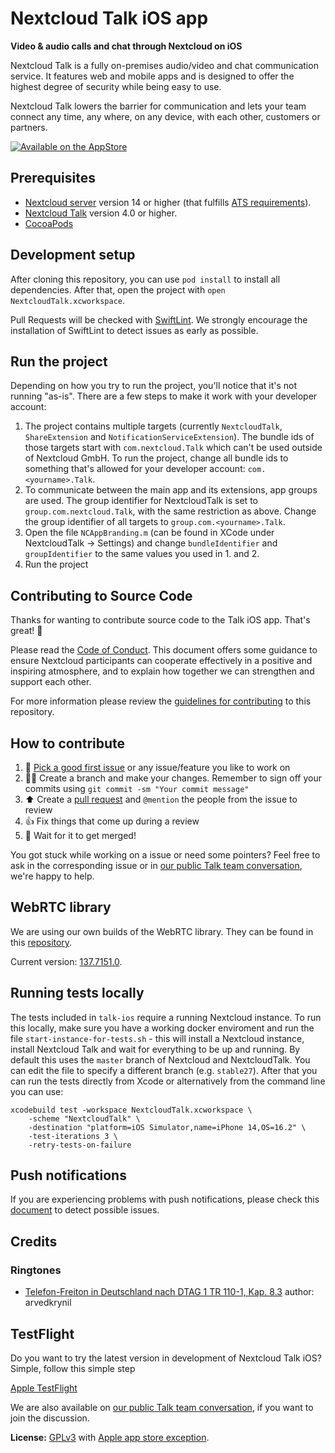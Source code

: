 <!--
  - SPDX-FileCopyrightText: 2017 Nextcloud GmbH and Nextcloud contributors
  - SPDX-License-Identifier: GPL-3.0-or-later
-->
# Nextcloud Talk iOS app

**Video & audio calls and chat through Nextcloud on iOS**

Nextcloud Talk is a fully on-premises audio/video and chat communication service. It features web and mobile apps and is designed to offer the highest degree of security while being easy to use.

Nextcloud Talk lowers the barrier for communication and lets your team connect any time, any where, on any device, with each other, customers or partners.

[![Available on the AppStore](https://github.com/nextcloud/talk-ios/blob/master/docs/App%20Store/Download_on_the_App_Store_Badge.svg)](https://itunes.apple.com/app/id1296825574)

## Prerequisites

- [Nextcloud server](https://github.com/nextcloud/server) version 14 or higher (that fulfills [ATS requirements](https://developer.apple.com/library/archive/documentation/General/Reference/InfoPlistKeyReference/Articles/CocoaKeys.html#//apple_ref/doc/uid/TP40009251-SW57)).
- [Nextcloud Talk](https://github.com/nextcloud/spreed) version 4.0 or higher.
- [CocoaPods](https://cocoapods.org/)

## Development setup
After cloning this repository, you can use `pod install` to install all dependencies. After that, open the project with `open NextcloudTalk.xcworkspace`.

Pull Requests will be checked with [SwiftLint](https://github.com/realm/SwiftLint). We strongly encourage the installation of SwiftLint to detect issues as early as possible.

## Run the project

Depending on how you try to run the project, you'll notice that it's not running "as-is". There are a few steps to make it work with your developer account:

1. The project contains multiple targets (currently `NextcloudTalk`, `ShareExtension` and `NotificationServiceExtension`). The bundle ids of those targets start with `com.nextcloud.Talk` which can't be used outside of Nextcloud GmbH. To run the project, change all bundle ids to something that's allowed for your developer account: `com.<yourname>.Talk`.
2. To communicate between the main app and its extensions, app groups are used. The group identifier for NextcloudTalk is set to `group.com.nextcloud.Talk`, with the same restriction as above. Change the group identifier of all targets to `group.com.<yourname>.Talk`.
3. Open the file `NCAppBranding.m` (can be found in XCode under NextcloudTalk -> Settings) and change `bundleIdentifier` and `groupIdentifier` to the same values you used in 1. and 2.
4. Run the project

## Contributing to Source Code

Thanks for wanting to contribute source code to the Talk iOS app. That's great! 🎉

Please read the [Code of Conduct](https://nextcloud.com/community/code-of-conduct/). This document offers some guidance to ensure Nextcloud participants can cooperate effectively in a positive and inspiring atmosphere, and to explain how together we can strengthen and support each other.

For more information please review the [guidelines for contributing](https://github.com/nextcloud/server/blob/master/.github/CONTRIBUTING.md) to this repository.

## How to contribute

1. 🐛 [Pick a good first issue](https://github.com/nextcloud/talk-ios/labels/good%20first%20issue) or any issue/feature you like to work on
2. 👩‍🔧 Create a branch and make your changes. Remember to sign off your commits using `git commit -sm "Your commit message"`
3. ⬆ Create a [pull request](https://opensource.guide/how-to-contribute/#opening-a-pull-request) and `@mention` the people from the issue to review
4. 👍 Fix things that come up during a review
5. 🎉 Wait for it to get merged!

You got stuck while working on a issue or need some pointers? Feel free to ask in the corresponding issue or in [our public Talk team conversation](https://cloud.nextcloud.com/call/c7fz9qpr), we're happy to help.

## WebRTC library

We are using our own builds of the WebRTC library. They can be found in this [repository](https://github.com/nextcloud-releases/talk-clients-webrtc).

Current version: [137.7151.0](https://github.com/nextcloud-releases/talk-clients-webrtc/releases/tag/137.7151.0).

## Running tests locally

The tests included in `talk-ios` require a running Nextcloud instance. To run this locally, make sure you have a working docker enviroment and run the file `start-instance-for-tests.sh` - this will install a Nextcloud instance, install Nextcloud Talk and wait for everything to be up and running. By default this uses the `master` branch of Nextcloud and NextcloudTalk. You can edit the file to specify a different branch (e.g. `stable27`).
After that you can run the tests directly from Xcode or alternatively from the command line you can use:

```
xcodebuild test -workspace NextcloudTalk.xcworkspace \
    -scheme "NextcloudTalk" \
    -destination "platform=iOS Simulator,name=iPhone 14,OS=16.2" \
    -test-iterations 3 \
    -retry-tests-on-failure
```

## Push notifications

If you are experiencing problems with push notifications, please check this [document](https://github.com/nextcloud/talk-ios/blob/master/docs/notifications.md) to detect possible issues.

## Credits

### Ringtones

- [Telefon-Freiton in Deutschland nach DTAG 1 TR 110-1, Kap. 8.3](https://commons.wikimedia.org/wiki/File:1TR110-1_Kap8.3_Freiton1.ogg)
  author: arvedkrynil

## TestFlight

Do you want to try the latest version in development of Nextcloud Talk iOS? Simple, follow this simple step

[Apple TestFlight](https://testflight.apple.com/join/cxzyr1eO)

We are also available on [our public Talk team conversation](https://cloud.nextcloud.com/call/c7fz9qpr), if you want to join the discussion.

**License:** [GPLv3](https://github.com/nextcloud/spreed-ios/blob/master/LICENSE) with [Apple app store exception](https://github.com/nextcloud/spreed-ios/blob/master/COPYING.iOS).

